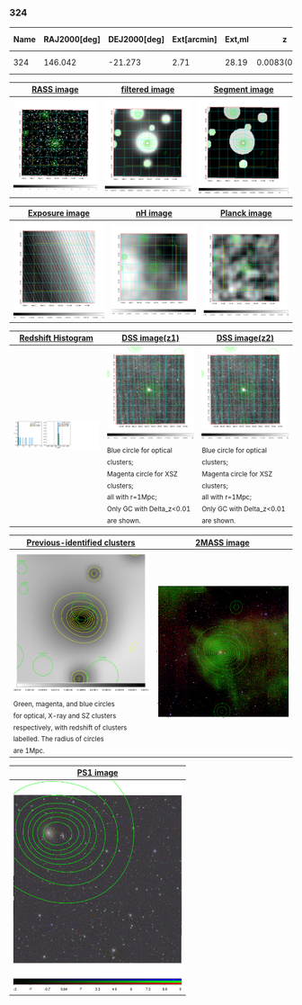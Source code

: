 <div STYLE="page-break-after: always;"></div>

### 324

|Name|RAJ2000[deg]|DEJ2000[deg] |Ext[arcmin]| Ext,ml | z | z_src| C|GC(XSZ,Delta_z<0.01)| GC(OPT,Delta_z<0.01)|GC| R_sig[arcmin] | R500[arcmin] | R500[Mpc]| CRsig[c/s] | CR500[c/s] |L500[1E44 erg/s]|F500[1E-12 erg/s/cm^2]| M500[1E14 Msun]|Tx[keV]|Cnt_sig|Beta|Rc[arcmin]|Comment|Alias|
|---|---|---|---|---|---|------|---|--------|---------|----------|---|---|---|---|---|---|---|---|---|---|---|---|---|---|
|324| 146.042| -21.273| 2.71| 28.19| 0.0083(0.005)| z1, z_xsz| B| MCXC| N| MCXC, N, W| 11.238| 35.116| 0.359| 0.165(0.031)| 0.256(0.045)| 0.005(0.001)| 3.471(0.645)| 0.13(0.01)| 0.62(0.04)| 73.1| 0.698(-0.131+0.179)| 4.134(-1.391+1.592)| -| k339|

|[RASS image](../image/324/324_img.pdf)|[filtered image](../image/324/324_fil.pdf)|[Segment image](../image/324/324_seg.pdf)|
|-------------------|--------------------|-------------------|
| <img src="../image/324/324_img.png" width="300">  | <img src="../image/324/324_fil.png" width="300">   | <img src="../image/324/324_seg.png" width="300">  |

|[Exposure image](../image/324/324_mex.pdf)| [nH image](../image/324/324_nh.pdf)| [Planck image](../image/324/324_p.pdf)|
|-------------------|--------------------|-------------------|
|<img src="../image/324/324_mex.png" width="300">   | <img src="../image/324/324_nh.png" width="300">    | <img src="../image/324/324_p.png" width="300"> |

|[Redshift Histogram](../image/324/324_zg.pdf) | [DSS image(z1)](../image/324/324_dss_z1.pdf)      |  [DSS image(z2)](../image/324/324_dss_z2.pdf)    |
|-------------------|--------------------|-------------------|
|<img src="../image/324/324_zg.png" width="300"> |<img src="../image/324/324_dss_z1.png" width="300"> <sub><br>Blue circle for optical clusters; <br>Magenta circle for XSZ clusters; <br>all with r=1Mpc; <br>Only GC with Delta_z<0.01 are shown. </sub>| <img src="../image/324/324_dss_z2.png" width="300"><sub><br>Blue circle for optical clusters; <br>Magenta circle for XSZ clusters; <br>all with r=1Mpc; <br>Only GC with Delta_z<0.01 are shown. </sub> |

|[Previous-identified clusters](../image/324/324_gc.pdf) | [2MASS image](../image/324/324_2mass.pdf)      |
|-------------------|-------------------|
|<img src=../image/324/324_gc.png width="300"> <br><sub>Green, magenta, and blue circles <br>for optical, X-ray and SZ clusters <br>respectively, with redshift of clusters <br>labelled. The radius of circles <br>are 1Mpc.</sub>|<img src="../image/324/324_2mass.png" width="300">  |

|[PS1 image](../image/324/324_ps1.pdf)            |
|-------------------|
| <img src="../image/324/324_ps1.png" width="300">  |
